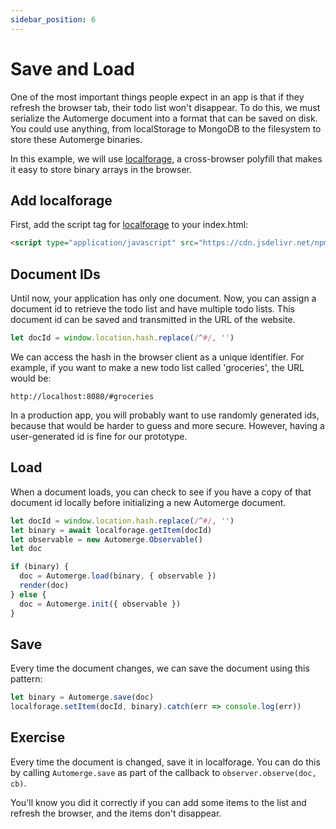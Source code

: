 ```yaml
---
sidebar_position: 6
---
```

# Save and Load

One of the most important things people expect in an app is that if they refresh the browser tab, their todo list won't disappear. To do this, we must serialize the Automerge document into a format that can be saved on disk. You could use anything, from localStorage to MongoDB to the filesystem to store these Automerge binaries.

In this example, we will use [localforage](https://localforage.github.io/localForage/), a cross-browser polyfill that makes it easy to store binary arrays in the browser.

## Add localforage

First, add the script tag for [localforage](https://localforage.github.io/localForage/) to your index.html:

```html
<script type="application/javascript" src="https://cdn.jsdelivr.net/npm/localforage"></script>
```

## Document IDs

Until now, your application has only one document. Now, you can assign a document id to retrieve the todo list and have multiple todo lists. This document id can be saved and transmitted in the URL of the website.

```js
let docId = window.location.hash.replace(/^#/, '')
```

We can access the hash in the browser client as a unique identifier. For example, if you want to make a new todo list called 'groceries', the URL would be:

`http://localhost:8080/#groceries` 

In a production app, you will probably want to use randomly generated ids, because that would be harder to guess and more secure. However, having a user-generated id is fine for our prototype.

## Load

When a document loads, you can check to see if you have a copy of that document id locally before initializing a new Automerge document.

```js
let docId = window.location.hash.replace(/^#/, '')
let binary = await localforage.getItem(docId)
let observable = new Automerge.Observable()
let doc

if (binary) {
  doc = Automerge.load(binary, { observable })
  render(doc)
} else {
  doc = Automerge.init({ observable })
}
```

## Save

Every time the document changes, we can save the document using this pattern:

```js
let binary = Automerge.save(doc)
localforage.setItem(docId, binary).catch(err => console.log(err))
```

## Exercise

Every time the document is changed, save it in localforage. You can do this by calling `Automerge.save` as part of the callback to `observer.observe(doc, cb)`.

You'll know you did it correctly if you can add some items to the list and refresh the browser, and the items don't disappear.
